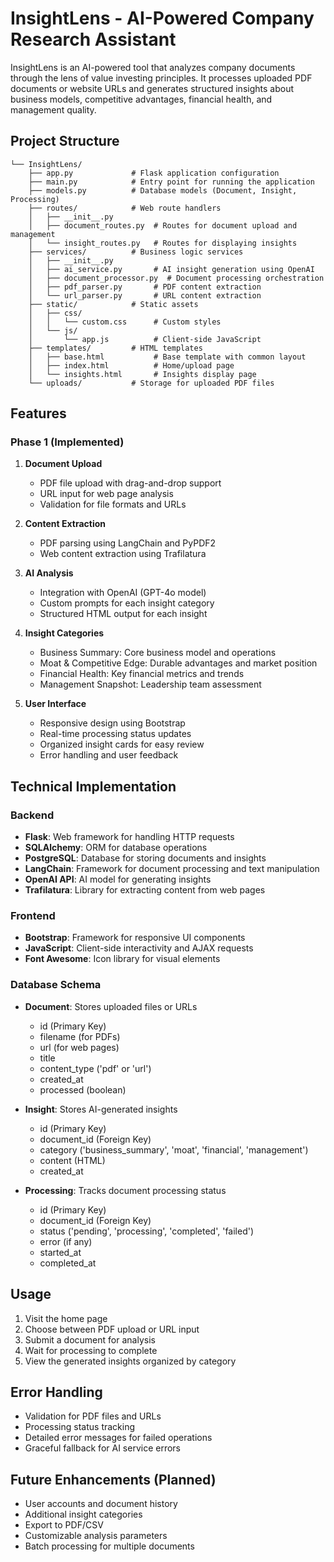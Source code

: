 # InsightLens - AI-Powered Company Research Assistant

InsightLens is an AI-powered tool that analyzes company documents through the lens of value investing principles. It processes uploaded PDF documents or website URLs and generates structured insights about business models, competitive advantages, financial health, and management quality.

## Project Structure

```
└── InsightLens/
    ├── app.py             # Flask application configuration
    ├── main.py            # Entry point for running the application
    ├── models.py          # Database models (Document, Insight, Processing)
    ├── routes/            # Web route handlers
    │   ├── __init__.py
    │   ├── document_routes.py  # Routes for document upload and management
    │   └── insight_routes.py   # Routes for displaying insights
    ├── services/          # Business logic services
    │   ├── __init__.py
    │   ├── ai_service.py       # AI insight generation using OpenAI
    │   ├── document_processor.py  # Document processing orchestration
    │   ├── pdf_parser.py       # PDF content extraction
    │   └── url_parser.py       # URL content extraction
    ├── static/            # Static assets
    │   ├── css/
    │   │   └── custom.css      # Custom styles
    │   └── js/
    │       └── app.js          # Client-side JavaScript
    ├── templates/         # HTML templates
    │   ├── base.html           # Base template with common layout
    │   ├── index.html          # Home/upload page
    │   └── insights.html       # Insights display page
    └── uploads/           # Storage for uploaded PDF files
```

## Features

### Phase 1 (Implemented)

1. **Document Upload**
   - PDF file upload with drag-and-drop support
   - URL input for web page analysis
   - Validation for file formats and URLs

2. **Content Extraction**
   - PDF parsing using LangChain and PyPDF2
   - Web content extraction using Trafilatura

3. **AI Analysis**
   - Integration with OpenAI (GPT-4o model)
   - Custom prompts for each insight category
   - Structured HTML output for each insight

4. **Insight Categories**
   - Business Summary: Core business model and operations
   - Moat & Competitive Edge: Durable advantages and market position
   - Financial Health: Key financial metrics and trends
   - Management Snapshot: Leadership team assessment

5. **User Interface**
   - Responsive design using Bootstrap
   - Real-time processing status updates
   - Organized insight cards for easy review
   - Error handling and user feedback

## Technical Implementation

### Backend

- **Flask**: Web framework for handling HTTP requests
- **SQLAlchemy**: ORM for database operations
- **PostgreSQL**: Database for storing documents and insights
- **LangChain**: Framework for document processing and text manipulation
- **OpenAI API**: AI model for generating insights
- **Trafilatura**: Library for extracting content from web pages

### Frontend

- **Bootstrap**: Framework for responsive UI components
- **JavaScript**: Client-side interactivity and AJAX requests
- **Font Awesome**: Icon library for visual elements

### Database Schema

- **Document**: Stores uploaded files or URLs
  - id (Primary Key)
  - filename (for PDFs)
  - url (for web pages)
  - title
  - content_type ('pdf' or 'url')
  - created_at
  - processed (boolean)

- **Insight**: Stores AI-generated insights
  - id (Primary Key)
  - document_id (Foreign Key)
  - category ('business_summary', 'moat', 'financial', 'management')
  - content (HTML)
  - created_at

- **Processing**: Tracks document processing status
  - id (Primary Key)
  - document_id (Foreign Key)
  - status ('pending', 'processing', 'completed', 'failed')
  - error (if any)
  - started_at
  - completed_at

## Usage

1. Visit the home page
2. Choose between PDF upload or URL input
3. Submit a document for analysis
4. Wait for processing to complete
5. View the generated insights organized by category

## Error Handling

- Validation for PDF files and URLs
- Processing status tracking
- Detailed error messages for failed operations
- Graceful fallback for AI service errors

## Future Enhancements (Planned)

- User accounts and document history
- Additional insight categories
- Export to PDF/CSV
- Customizable analysis parameters
- Batch processing for multiple documents